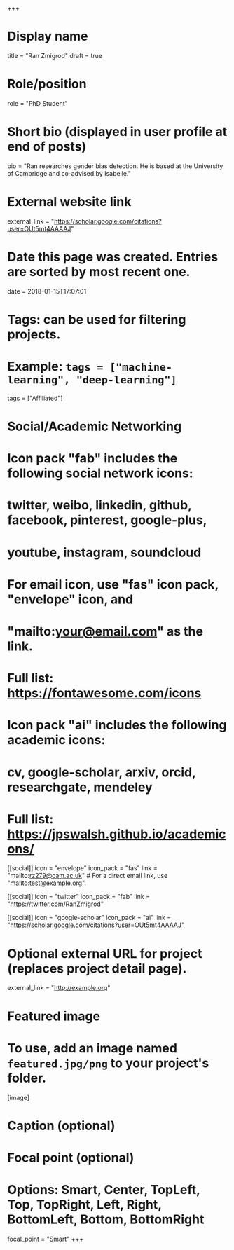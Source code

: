 +++
# Display name
title = "Ran Zmigrod"
draft = true

# Role/position
role = "PhD Student"

# Short bio (displayed in user profile at end of posts)
bio = "Ran researches gender bias detection. He is based at the University of Cambridge and co-advised by Isabelle."

# External website link
external_link = "https://scholar.google.com/citations?user=OUt5mt4AAAAJ"

# Date this page was created. Entries are sorted by most recent one.
date = 2018-01-15T17:07:01

# Tags: can be used for filtering projects.
# Example: `tags = ["machine-learning", "deep-learning"]`
tags = ["Affiliated"]

# Social/Academic Networking
#
# Icon pack "fab" includes the following social network icons:
#
#   twitter, weibo, linkedin, github, facebook, pinterest, google-plus,
#   youtube, instagram, soundcloud
#
#   For email icon, use "fas" icon pack, "envelope" icon, and
#   "mailto:your@email.com" as the link.
#
#   Full list: https://fontawesome.com/icons
#
# Icon pack "ai" includes the following academic icons:
#
#   cv, google-scholar, arxiv, orcid, researchgate, mendeley
#
#   Full list: https://jpswalsh.github.io/academicons/

[[social]]
icon = "envelope"
icon_pack = "fas"
link = "mailto:rz279@cam.ac.uk"  # For a direct email link, use "mailto:test@example.org".

[[social]]
icon = "twitter"
icon_pack = "fab"
link = "https://twitter.com/RanZmigrod"

[[social]]
icon = "google-scholar"
icon_pack = "ai"
link = "https://scholar.google.com/citations?user=OUt5mt4AAAAJ"


# Optional external URL for project (replaces project detail page).
external_link = "http://example.org"

# Featured image
# To use, add an image named `featured.jpg/png` to your project's folder. 
[image]
  # Caption (optional)

  # Focal point (optional)
  # Options: Smart, Center, TopLeft, Top, TopRight, Left, Right, BottomLeft, Bottom, BottomRight
  focal_point = "Smart"
+++
